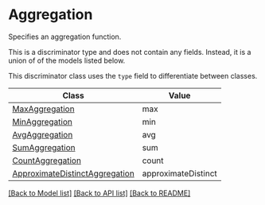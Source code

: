 # Aggregation

Specifies an aggregation function.

This is a discriminator type and does not contain any fields. Instead, it is a union
of of the models listed below.

This discriminator class uses the `type` field to differentiate between classes.

| Class | Value
| ------------ | -------------
[MaxAggregation](MaxAggregation.md) | max
[MinAggregation](MinAggregation.md) | min
[AvgAggregation](AvgAggregation.md) | avg
[SumAggregation](SumAggregation.md) | sum
[CountAggregation](CountAggregation.md) | count
[ApproximateDistinctAggregation](ApproximateDistinctAggregation.md) | approximateDistinct


[[Back to Model list]](../../../README.md#models-v1-link) [[Back to API list]](../../../README.md#apis-v1-link) [[Back to README]](../../../README.md)
